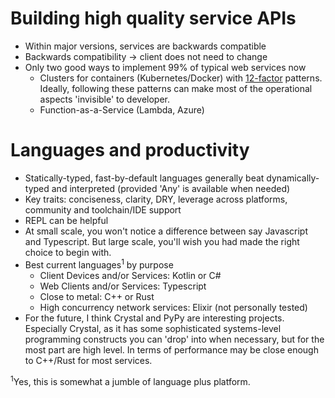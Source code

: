 # Building high quality service APIs
* Within major versions, services are backwards compatible
* Backwards compatibility -> client does not need to change
* Only two good ways to implement 99% of typical web services now
  * Clusters for containers (Kubernetes/Docker) with [12-factor](https://12factor.net/) patterns. Ideally, following these patterns can make most of the operational aspects 'invisible' to developer.
  * Function-as-a-Service (Lambda, Azure)

# Languages and productivity
* Statically-typed, fast-by-default languages generally beat dynamically-typed and interpreted (provided 'Any' is available when needed)
* Key traits: conciseness, clarity, DRY, leverage across platforms, community and toolchain/IDE support
* REPL can be helpful
* At small scale, you won't notice a difference between say Javascript and Typescript. But large scale, you'll wish you had made the right choice to begin with.
* Best current languages<sup>1</sup> by purpose
  * Client Devices and/or Services: Kotlin or C#
  * Web Clients and/or Services: Typescript
  * Close to metal: C++ or Rust
  * High concurrency network services: Elixir (not personally tested)
* For the future, I think Crystal and PyPy are interesting projects. Especially Crystal, as it has some sophisticated systems-level programming constructs you can 'drop' into when necessary, but for the most part are high level. In terms of performance may be close enough to C++/Rust for most services.

<sup>1</sup>Yes, this is somewhat a jumble of language plus platform.
